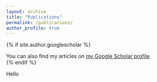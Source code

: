 ```yaml
---
layout: archive
title: "Publications"
permalink: /publications/
author_profile: true
---
```


{% if site.author.googlescholar %}
  <div class="wordwrap">You can also find my articles on <a href="{{site.author.googlescholar}}">my Google Scholar profile</a>.</div> 
{% endif %}

Hello

<!--

{% include base_path %}

{% for post in site.publications reversed %}
  {% include archive-single.html %}
{% endfor %}

-->
